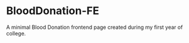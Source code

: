 # BloodDonation-FE

A minimal Blood Donation frontend page created during my first year of college.

